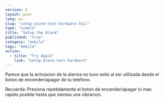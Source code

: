 ```yaml
---
version: 5
layout: post
lang: es
slug: "setup-alarm-test-hardware-fail"
type: "simple"
title: "Setup the Alarm"
published: "true"
category: "mobile"
tags: "mobile"
action: 
  - title: "Try Again"
    link: "setup-alarm-test-hardware"
---
```


Parece que la activacion de la alarma no tuvo exito al ser utilizada desde el boton de encender/apagar de tu telefono.

Recuerda: Presiona repetidamente el boton de encender/apagar lo mas rapido posible hasta que sientas una vibracion. 
